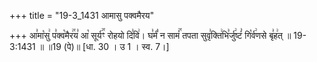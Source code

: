 +++
title = "19-3_1431 आमासु पक्वमैरय"

+++
आ꣣मा꣡सु꣢ प꣣क्व꣡मैर꣢꣯य꣣ आ꣡ सूर्य꣢꣯ꣳ रोहयो दि꣣वि꣢। घ꣣र्मं꣡ न सामं꣢꣯ तपता सुवृ꣣क्ति꣢भि꣣र्जु꣢ष्टं꣣ गि꣡र्व꣢णसे बृ꣣ह꣢त् ॥ 19-3:1431 ॥ ॥19 (पे)॥ [धा. 30 । उ 1 । स्व. 7।]